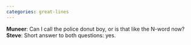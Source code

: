 ```yaml
---
categories: great-lines
---
```


**Muneer**: Can I call the police donut boy, or is that like the N-word now?<br>
**Steve**: Short answer to both questions: yes.


